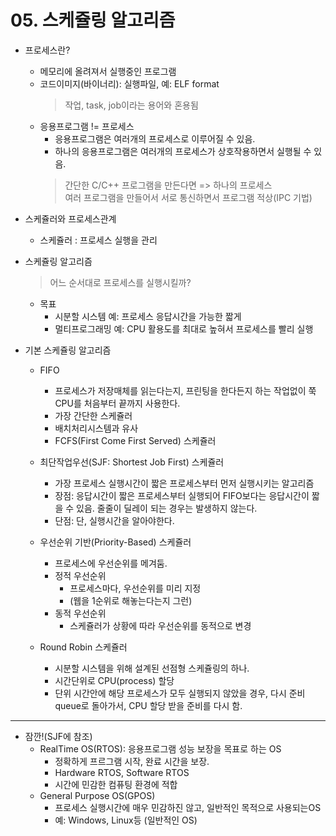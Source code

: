 # 05. 스케쥴링 알고리즘
- 프로세스란?
    - 메모리에 올려져서 실행중인 프로그램
    - 코드이미지(바이너리): 실행파일, 예: ELF format
        > 작업, task, job이라는 용어와 혼용됨
    - 응용프로그램 != 프로세스
        - 응용프로그램은 여러개의 프로세스로 이루어질 수 있음.
        - 하나의 응용프로그램은 여러개의 프로세스가 상호작용하면서 실행될 수 있음.
        > 간단한 C/C++ 프로그램을 만든다면 => 하나의 프로세스  
        > 여러 프로그램을 만들어서 서로 통신하면서 프로그램 적상(IPC 기법)

- 스케쥴러와 프로세스관계
    - 스케쥴러 : 프로세스 실행을 관리 

- 스케쥴링 알고리즘
    > 어느 순서대로 프로세스를 실행시킬까?
    - 목표
        - 시분할 시스템 예: 프로세스 응답시간을 가능한 짧게
        - 멀티프로그래밍 예: CPU 활용도를 최대로 높혀서 프로세스를 빨리 실행

- 기본 스케쥴링 알고리즘
    - FIFO
        - 프로세스가 저장매체를 읽는다는지, 프린팅을 한다든지 하는 작업없이 쭉 CPU를 처음부터 끝까지 사용한다.
        - 가장 간단한 스케쥴러
        - 배치처리시스템과 유사
        - FCFS(First Come First Served) 스케쥴러
    - 최단작업우선(SJF: Shortest Job First) 스케쥴러
        - 가장 프로세스 실행시간이 짧은 프로세스부터 먼저 실행시키는 알고리즘
        - 장점: 응답시간이 짧은 프로세스부터 실행되어 FIFO보다는 응답시간이 짧을 수 있음. 줄줄이 딜레이 되는 경우는 발생하지 않는다.
        - 단점: 단, 실행시간을 알아야한다.

    - 우선순위 기반(Priority-Based) 스케쥴러
        - 프로세스에 우선순위를 메겨둠.
        - 정적 우선순위
            - 프로세스마다, 우선순위를 미리 지정
            - (웹을 1순위로 해놓는다는지 그런)
        - 동적 우선순위
            - 스케쥴러가 상황에 따라 우선순위를 동적으로 변경

    - Round Robin 스케쥴러
        - 시분할 시스템을 위해 설계된 선점형 스케쥴링의 하나.
        - 시간단위로 CPU(process) 할당
        - 단위 시간안에 해당 프로세스가 모두 실행되지 않았을 경우, 다시 준비 queue로 돌아가서, CPU 할당 받을 준비를 다시 함.


---

- 잠깐!(SJF에 참조)
    - RealTime OS(RTOS): 응용프로그램 성능 보장을 목표로 하는 OS
        - 정확하게 프르그램 시작, 완료 시간을 보장.
        - Hardware RTOS, Software RTOS
        - 시간에 민감한 컴퓨팅 환경에 적합
    - General Purpose OS(GPOS)
        - 프로세스 실행시간에 매우 민감하진 않고, 일반적인 목적으로 사용되는OS
        - 예: Windows, Linux등 (일반적인 OS)